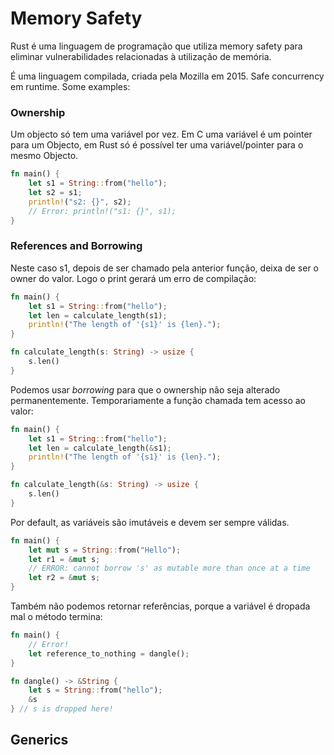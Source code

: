 # Memory Safety

Rust é uma linguagem de programação que utiliza memory safety para eliminar vulnerabilidades relacionadas à utilização de memória.

É uma linguagem compilada, criada pela Mozilla em 2015. Safe concurrency em runtime. Some examples:

### Ownership

Um objecto só tem uma variável por vez. Em C uma variável é um pointer para um Objecto, em Rust só é possível ter uma variável/pointer para o mesmo Objecto.

```rust
fn main() {
    let s1 = String::from("hello");
    let s2 = s1;
    println!("s2: {}", s2);
    // Error: println!("s1: {}", s1);
}
```

### References and Borrowing

Neste caso s1, depois de ser chamado pela anterior função, deixa de ser o owner do valor. Logo o print gerará um erro de compilação:

```rust
fn main() {
    let s1 = String::from("hello");
    let len = calculate_length(s1);
    println!("The length of '{s1}' is {len}.");
}

fn calculate_length(s: String) -> usize {
    s.len()
}
```

Podemos usar *borrowing* para que o ownership não seja alterado permanentemente. Temporariamente a função chamada tem acesso ao valor:

```rust
fn main() {
    let s1 = String::from("hello");
    let len = calculate_length(&s1);
    println!("The length of '{s1}' is {len}.");
}

fn calculate_length(&s: String) -> usize {
    s.len()
}
```

Por default, as variáveis são imutáveis e devem ser sempre válidas. 

```rust
fn main() {
    let mut s = String::from("Hello");
    let r1 = &mut s;
    // ERROR: cannot borrow 's' as mutable more than once at a time
    let r2 = &mut s;
}
```

Também não podemos retornar referências, porque a variável é dropada mal o método termina:

```rust
fn main() {
    // Error!
    let reference_to_nothing = dangle();
}

fn dangle() -> &String {
    let s = String::from("hello");
    &s
} // s is dropped here!
```

## Generics

